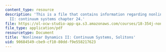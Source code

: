 ```yaml
---
content_type: resource
description: 'This is a file that contains information regarding nonlinear dynamics
  II: continuum systems chapter 24.'
file: https://ol-ocw-studio-app-qa.s3.amazonaws.com/courses/18-354j-nonlinear-dynamics-ii-continuum-systems-spring-2015/90684549cbe9cf1080ddf9e558217623_MIT18_354JS15_Ch24.pdf
file_type: application/pdf
resourcetype: Document
title: 'Nonlinear Dynamics II: Continuum Systems, Solitons'
uid: 90684549-cbe9-cf10-80dd-f9e558217623
---
```

